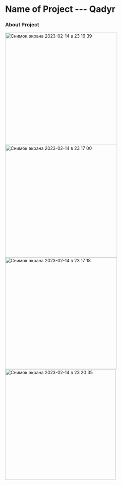 # Name of Project --- Qadyr

### About Project


<img width="361" alt="Снимок экрана 2023-02-14 в 23 16 39" src="https://user-images.githubusercontent.com/90827203/218812683-749c21e5-200c-45d0-87b6-2d227dfba8fb.png">
<img width="361" alt="Снимок экрана 2023-02-14 в 23 17 00" src="https://user-images.githubusercontent.com/90827203/218812693-2170be3c-1c94-4ea7-9c80-1bf502525d04.png">
<img width="360" alt="Снимок экрана 2023-02-14 в 23 17 18" src="https://user-images.githubusercontent.com/90827203/218812697-9af499a2-fb64-4834-911c-f9b77cdb4070.png">
<img width="356" alt="Снимок экрана 2023-02-14 в 23 20 35" src="https://user-images.githubusercontent.com/90827203/218812707-6a00acdc-3971-4901-8206-aa7b5ac4b34b.png">
